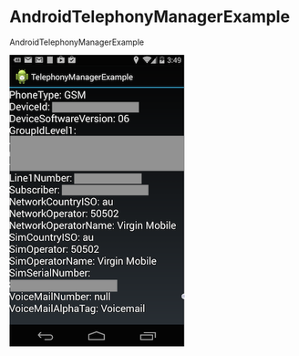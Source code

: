 AndroidTelephonyManagerExample
==============================

AndroidTelephonyManagerExample

![Screenshot](screenshot.png)
